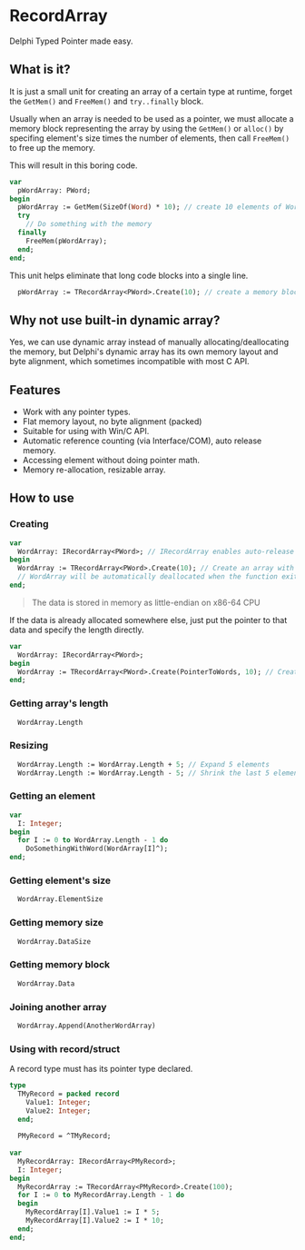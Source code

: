 # RecordArray

Delphi Typed Pointer made easy.

## What is it?
It is just a small unit for creating an array of a certain type at runtime, forget the `GetMem()` and `FreeMem()` and `try..finally` block.

Usually when an array is needed to be used as a pointer, we must allocate a memory block representing the array by using the `GetMem()` or `alloc()` by specifing element's size times the number of elements, then call `FreeMem()` to free up the memory.

This will result in this boring code.

```pascal
var
  pWordArray: PWord;
begin
  pWordArray := GetMem(SizeOf(Word) * 10); // create 10 elements of Word
  try
    // Do something with the memory
  finally
    FreeMem(pWordArray);
  end;
end;
```

This unit helps eliminate that long code blocks into a single line.
```pascal
  pWordArray := TRecordArray<PWord>.Create(10); // create a memory block for array of 10 words.
```

Why not use built-in dynamic array?
-----------------------------------
Yes, we can use dynamic array instead of manually allocating/deallocating the memory, but Delphi's dynamic array has its own memory layout and byte alignment, which sometimes incompatible with most C API.

Features
--------
* Work with any pointer types.
* Flat memory layout, no byte alignment (packed)
* Suitable for using with Win/C API.
* Automatic reference counting (via Interface/COM), auto release memory.
* Accessing element without doing pointer math.
* Memory re-allocation, resizable array.

## How to use

### Creating
```pascal
var
  WordArray: IRecordArray<PWord>; // IRecordArray enables auto-release feature.
begin
  WordArray := TRecordArray<PWord>.Create(10); // Create an array with 10 elements of Word
  // WordArray will be automatically deallocated when the function exit or no longer used.
end;
```

> The data is stored in memory as little-endian on x86-64 CPU 

If the data is already allocated somewhere else, just put the pointer to that data and specify the length directly.
```pascal
var
  WordArray: IRecordArray<PWord>;
begin
  WordArray := TRecordArray<PWord>.Create(PointerToWords, 10); // Create an array with 10 elements of Word using a pointer.
end;
```

### Getting array's length
```pascal
  WordArray.Length
```

### Resizing
```pascal
  WordArray.Length := WordArray.Length + 5; // Expand 5 elements
  WordArray.Length := WordArray.Length - 5; // Shrink the last 5 elements
```

### Getting an element
```pascal
var
  I: Integer;
begin
  for I := 0 to WordArray.Length - 1 do
    DoSomethingWithWord(WordArray[I]^);
end;
```

### Getting element's size
```pascal
  WordArray.ElementSize
```

### Getting memory size
```pascal
  WordArray.DataSize
```

### Getting memory block
```pascal
  WordArray.Data
```

### Joining another array
```pascal
  WordArray.Append(AnotherWordArray)
```

### Using with record/struct

A record type must has its pointer type declared. 

```pascal
type
  TMyRecord = packed record
    Value1: Integer;
    Value2: Integer;
  end;
  
  PMyRecord = ^TMyRecord;
  
var
  MyRecordArray: IRecordArray<PMyRecord>;
  I: Integer;
begin
  MyRecordArray := TRecordArray<PMyRecord>.Create(100);
  for I := 0 to MyRecordArray.Length - 1 do
  begin
    MyRecordArray[I].Value1 := I * 5;
    MyRecordArray[I].Value2 := I * 10;
  end;
end;
```
